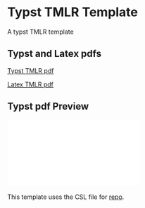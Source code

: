 # Typst TMLR Template

A typst TMLR template

## Typst and Latex pdfs
[Typst TMLR pdf](typst_TMLR.pdf)

[Latex TMLR pdf](latex_TMLR.pdf)

## Typst pdf Preview
![Preview](typst_TMLR.pdf)





This template uses the CSL file for [repo](https://github.com/daskol/typst-templates/blob/main/icml/icml2024.csl).